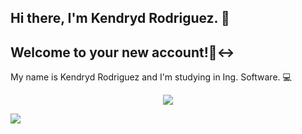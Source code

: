 ## Hi there, I'm Kendryd Rodriguez. 👋
## Welcome to your new account!🙂‍↔


<div class="presentation">
  <p1>My name is Kendryd Rodriguez and I'm studying in Ing. Software. 💻</h1>
  
  <p align="center">
      <a href="https://github.com/DenverCoder1/readme-typing-svg"><img src="https://readme-typing-svg.herokuapp.com?    
           font=Time+New+Roman&color=cyan&size=25&center=true&vCenter=true&width=600&height=100&lines=Assalamu+O+Alaikum+Warahmatullah..&hearts;++;Self-taught+Front- 
      End+Developer,;Computer+Science+Student,;CTF+Newbie,;Active+Learner/Researcher,;Love+to+learn+new+stuffs..<3"></a>
   </p>

  
  <img src= "https://miro.medium.com/v2/resize:fit:1000/1*H2lskiXGNpW5EtU4rCZV2g.png"/>
</div>



<!--
**kendrydrodriguez11/kendrydrodriguez11** is a ✨ _special_ ✨ repository because its `README.md` (this file) appears on your GitHub profile.

Here are some ideas to get you started:

- 🔭 I’m currently working on ...
- 🌱 I’m currently learning ...
- 👯 I’m looking to collaborate on ...
- 🤔 I’m looking for help with ...
- 💬 Ask me about ...
- 📫 How to reach me: ...
- 😄 Pronouns: ...
- ⚡ Fun fact: ...
-->
